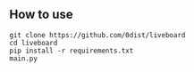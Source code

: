 ## How to use
```
git clone https://github.com/0dist/liveboard
cd liveboard
pip install -r requirements.txt
main.py
```




